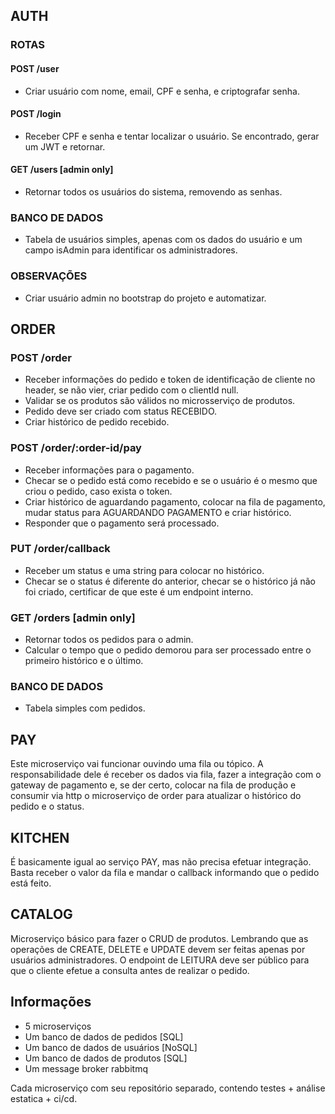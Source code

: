 ## AUTH
### ROTAS
#### POST /user
- Criar usuário com nome, email, CPF e senha, e criptografar senha.
#### POST /login
- Receber CPF e senha e tentar localizar o usuário. Se encontrado, gerar um JWT e retornar.
#### GET /users [admin only]
- Retornar todos os usuários do sistema, removendo as senhas.
### BANCO DE DADOS
- Tabela de usuários simples, apenas com os dados do usuário e um campo isAdmin para identificar os administradores.
### OBSERVAÇÕES
- Criar usuário admin no bootstrap do projeto e automatizar.

## ORDER
### POST /order
- Receber informações do pedido e token de identificação de cliente no header, se não vier, criar pedido com o clientId null. 
- Validar se os produtos são válidos no microsserviço de produtos. 
- Pedido deve ser criado com status RECEBIDO. 
- Criar histórico de pedido recebido.
### POST /order/:order-id/pay
- Receber informações para o pagamento. 
- Checar se o pedido está como recebido e se o usuário é o mesmo que criou o pedido, caso exista o token.
- Criar histórico de aguardando pagamento, colocar na fila de pagamento, mudar status para AGUARDANDO PAGAMENTO e criar histórico. 
- Responder que o pagamento será processado.
### PUT /order/callback
- Receber um status e uma string para colocar no histórico. 
- Checar se o status é diferente do anterior, checar se o histórico já não foi criado, certificar de que este é um endpoint interno.
### GET /orders [admin only]
- Retornar todos os pedidos para o admin. 
- Calcular o tempo que o pedido demorou para ser processado entre o primeiro histórico e o último.

### BANCO DE DADOS
- Tabela simples com pedidos.

## PAY
Este microserviço vai funcionar ouvindo uma fila ou tópico. A responsabilidade dele é receber os dados via fila, fazer a integração com o gateway de pagamento e, se der certo, colocar na fila de produção e consumir via http o microserviço de order para atualizar o histórico do pedido e o status.

## KITCHEN
É basicamente igual ao serviço PAY, mas não precisa efetuar integração. Basta receber o valor da fila e mandar o callback informando que o pedido está feito.

## CATALOG
Microserviço básico para fazer o CRUD de produtos. Lembrando que as operações de CREATE, DELETE e UPDATE devem ser feitas apenas por usuários administradores. O endpoint de LEITURA deve ser público para que o cliente efetue a consulta antes de realizar o pedido.

## Informações

- 5 microserviços
- Um banco de dados de pedidos [SQL]
- Um banco de dados de usuários [NoSQL]
- Um banco de dados de produtos [SQL]
- Um message broker rabbitmq

Cada microserviço com seu repositório separado, contendo testes + análise estatica + ci/cd.
